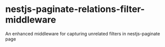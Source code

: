 # nestjs-paginate-relations-filter-middleware
An enhanced middleware for capturing unrelated filters in nestjs-paginate page
